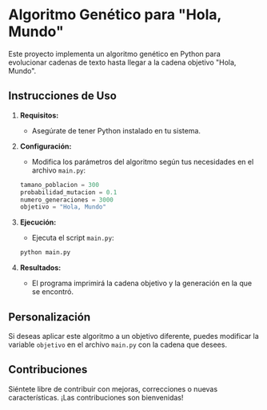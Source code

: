 # Algoritmo Genético para "Hola, Mundo"

Este proyecto implementa un algoritmo genético en Python para evolucionar cadenas de texto hasta llegar a la cadena objetivo "Hola, Mundo".

## Instrucciones de Uso

1. **Requisitos:**
   - Asegúrate de tener Python instalado en tu sistema.

2. **Configuración:**
   - Modifica los parámetros del algoritmo según tus necesidades en el archivo `main.py`:

    ```python
    tamano_poblacion = 300
    probabilidad_mutacion = 0.1
    numero_generaciones = 3000
    objetivo = "Hola, Mundo"
    ```

3. **Ejecución:**
   - Ejecuta el script `main.py`:

    ```bash
    python main.py
    ```

4. **Resultados:**
   - El programa imprimirá la cadena objetivo y la generación en la que se encontró.

## Personalización

Si deseas aplicar este algoritmo a un objetivo diferente, puedes modificar la variable `objetivo` en el archivo `main.py` con la cadena que desees.

## Contribuciones

Siéntete libre de contribuir con mejoras, correcciones o nuevas características. ¡Las contribuciones son bienvenidas!
